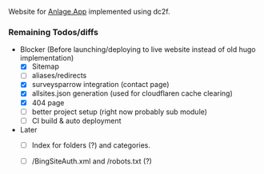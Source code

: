 Website for [Anlage.App](https://anlage.app/) implemented using dc2f.

### Remaining Todos/diffs

* Blocker (Before launching/deploying to live website instead of old hugo implementation)
    - [x] Sitemap
    - [ ] aliases/redirects
    - [x] surveysparrow integration (contact page)
    - [x] allsites.json generation (used for cloudflaren cache clearing)
    - [x] 404 page
    - [ ] better project setup (right now probably sub module)
    - [ ] CI build & auto deployment
* Later
    - [ ] Index for folders (?) and categories.
    - [ ] /BingSiteAuth.xml and /robots.txt (?)

